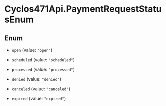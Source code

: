 # Cyclos471Api.PaymentRequestStatusEnum

## Enum


* `open` (value: `"open"`)

* `scheduled` (value: `"scheduled"`)

* `processed` (value: `"processed"`)

* `denied` (value: `"denied"`)

* `canceled` (value: `"canceled"`)

* `expired` (value: `"expired"`)



